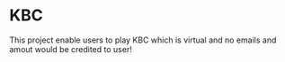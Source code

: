 # KBC
This project enable users to play KBC which is virtual and no emails and amout would be credited to user!
